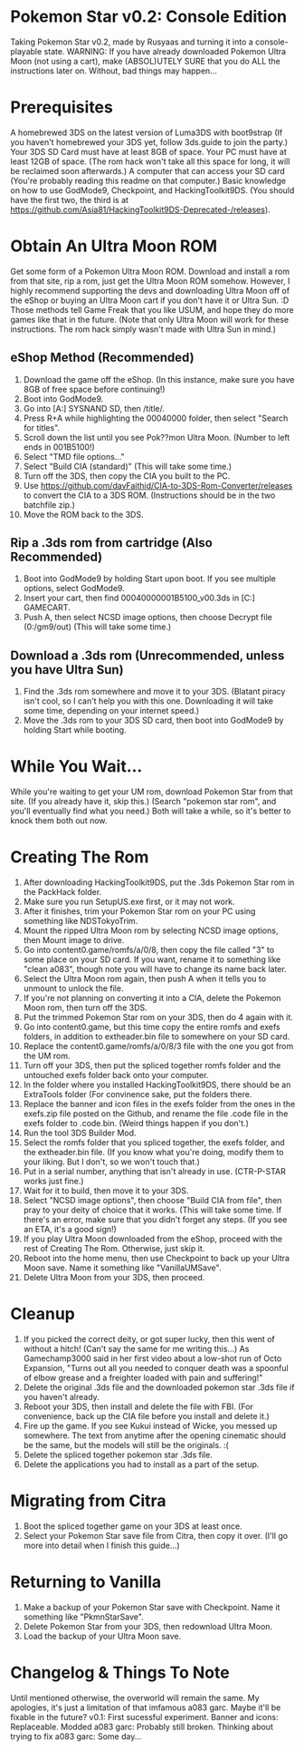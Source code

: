 # Pokemon Star v0.2: Console Edition


Taking Pokemon Star v0.2, made by Rusyaas and turning it into a console-playable state.
WARNING: If you have already downloaded Pokemon Ultra Moon (not using a cart), make (ABSOL)UTELY SURE that you do ALL the instructions later on. Without, bad things may happen...

# Prerequisites #

A homebrewed 3DS on the latest version of Luma3DS with boot9strap (If you haven't homebrewed your 3DS yet, follow 3ds.guide to join the party.)
Your 3DS SD Card must have at least 8GB of space.
Your PC must have at least 12GB of space. (The rom hack won't take all this space for long, it will be reclaimed soon afterwards.)
A computer that can access your SD card (You're probably reading this readme on that computer.)
Basic knowledge on how to use GodMode9, Checkpoint, and HackingToolkit9DS. (You should have the first two, the third is at https://github.com/Asia81/HackingToolkit9DS-Deprecated-/releases).


# Obtain An Ultra Moon ROM #

Get some form of a Pokemon Ultra Moon ROM. Download and install a rom from that site, rip a rom, just get the Ultra Moon ROM somehow. However, I highly recommend supporting the devs and downloading Ultra Moon off of the eShop or buying an Ultra Moon cart if you don't have it or Ultra Sun. :D Those methods tell Game Freak that you like USUM, and hope they do more games like that in the future.
(Note that only Ultra Moon will work for these instructions. The rom hack simply wasn't made with Ultra Sun in mind.)

## eShop Method (Recommended) ##
1. Download the game off the eShop. (In this instance, make sure you have 8GB of free space before continuing!)
2. Boot into GodMode9.
3. Go into [A:] SYSNAND SD, then /title/.
4. Press R+A while highlighting the 00040000 folder, then select "Search for titles".
5. Scroll down the list until you see Pok??mon Ultra Moon. (Number to left ends in 001B5100!)
6. Select "TMD file options..."
7. Select "Build CIA (standard)" (This will take some time.)
8. Turn off the 3DS, then copy the CIA you built to the PC.
9. Use https://github.com/davFaithid/CIA-to-3DS-Rom-Converter/releases to convert the CIA to a 3DS ROM. (Instructions should be in the two batchfile zip.)
10. Move the ROM back to the 3DS.

## Rip a .3ds rom from cartridge (Also Recommended) ##
1. Boot into GodMode9 by holding Start upon boot. If you see multiple options, select GodMode9.
2. Insert your cart, then find 00040000001B5100_v00.3ds in [C:] GAMECART.
3. Push A, then select NCSD image options, then choose Decrypt file (0:/gm9/out) (This will take some time.)

## Download a .3ds rom (Unrecommended, unless you have Ultra Sun) ##
1. Find the .3ds rom somewhere and move it to your 3DS. (Blatant piracy isn't cool, so I can't help you with this one. Downloading it will take some time, depending on your internet speed.)
2. Move the .3ds rom to your 3DS SD card, then boot into GodMode9 by holding Start while booting.


# While You Wait... #
While you're waiting to get your UM rom, download Pokemon Star from that site. (If you already have it, skip this.) (Search "pokemon star rom", and you'll eventually find what you need.) Both will take a while, so it's better to knock them both out now.


# Creating The Rom #
1. After downloading HackingToolkit9DS, put the .3ds Pokemon Star rom in the PackHack folder.
2. Make sure you run SetupUS.exe first, or it may not work.
3. After it finishes, trim your Pokemon Star rom on your PC using something like NDSTokyoTrim.
4. Mount the ripped Ultra Moon rom by selecting NCSD image options, then Mount image to drive.
5. Go into content0.game/romfs/a/0/8, then copy the file called "3" to some place on your SD card. If you want, rename it to something like "clean a083", though note you will have to change its name back later.
6. Select the Ultra Moon rom again, then push A when it tells you to unmount to unlock the file.
7. If you're not planning on converting it into a CIA, delete the Pokemon Moon rom, then turn off the 3DS.
8. Put the trimmed Pokemon Star rom on your 3DS, then do 4 again with it.
9. Go into content0.game, but this time copy the entire romfs and exefs folders, in addition to extheader.bin file to somewhere on your SD card.
10. Replace the content0.game/romfs/a/0/8/3 file with the one you got from the UM rom.
11. Turn off your 3DS, then put the spliced together romfs folder and the untouched exefs folder back onto your computer.
12. In the folder where you installed HackingToolkit9DS, there should be an ExtraTools folder (For convinence sake, put the folders there.
13. Replace the banner and icon files in the exefs folder from the ones in the exefs.zip file posted on the Github, and rename the file .code file in the exefs folder to .code.bin. (Weird things happen if you don't.)
14. Run the tool 3DS Builder Mod.
15. Select the romfs folder that you spliced together, the exefs folder, and the extheader.bin file. (If you know what you're doing, modify them to your liking. But I don't, so we won't touch that.)
16. Put in a serial number, anything that isn't already in use. (CTR-P-STAR works just fine.)
17. Wait for it to build, then move it to your 3DS. 
18. Select "NCSD image options", then choose "Build CIA from file", then pray to your deity of choice that it works. (This will take some time. If there's an error, make sure that you didn't forget any steps. (If you see an ETA, it's a good sign!)
19. If you play Ultra Moon downloaded from the eShop, proceed with the rest of Creating The Rom. Otherwise, just skip it.
20. Reboot into the home menu, then use Checkpoint to back up your Ultra Moon save. Name it something like "VanillaUMSave".
21. Delete Ultra Moon from your 3DS, then proceed.


# Cleanup #
1. If you picked the correct deity, or got super lucky, then this went of without a hitch! (Can't say the same for me writing this...) As Gamechamp3000 said in her first video about a low-shot run of Octo Expansion, "Turns out all you needed to conquer death was a spoonful of elbow grease and a freighter loaded with pain and suffering!"
2. Delete the original .3ds file and the downloaded pokemon star .3ds file if you haven't already.
3. Reboot your 3DS, then install and delete the file with FBI. (For convenience, back up the CIA file before you install and delete it.)
4. Fire up the game. If you see Kukui instead of Wicke, you messed up somewhere. The text from anytime after the opening cinematic should be the same, but the models will still be the originals. :(
5. Delete the spliced together pokemon star .3ds file.
6. Delete the applications you had to install as a part of the setup.


# Migrating from Citra #
1. Boot the spliced together game on your 3DS at least once.
2. Select your Pokemon Star save file from Citra, then copy it over. (I'll go more into detail when I finish this guide...)


# Returning to Vanilla #
1. Make a backup of your Pokemon Star save with Checkpoint. Name it something like "PkmnStarSave".
2. Delete Pokemon Star from your 3DS, then redownload Ultra Moon.
3. Load the backup of your Ultra Moon save.

# Changelog & Things To Note #
Until mentioned otherwise, the overworld will remain the same. My apologies, it's just a limitation of that imfamous a083 garc. Maybe it'll be fixable in the future?
v0.1: First sucessful experiment.
Banner and icons: Replaceable.
Modded a083 garc: Probably still broken.
Thinking about trying to fix a083 garc: Some day...
